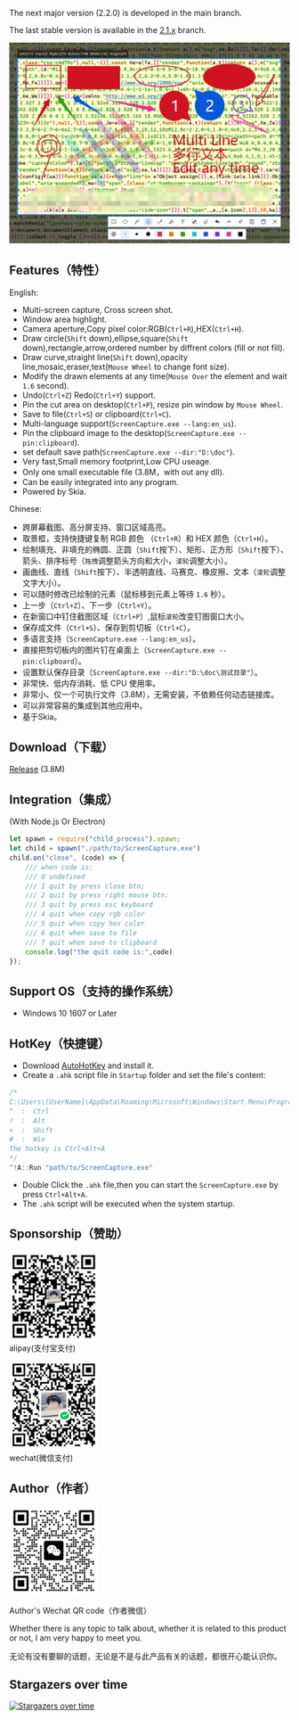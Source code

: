 The next major version (2.2.0) is developed in the main branch.

The last stable version is available in the [2.1.x](https://github.com/xland/ScreenCapture/tree/2.1.x) branch.

![](./Doc/banner.png)

## Features（特性）

English:

- Multi-screen capture, Cross screen shot.
- Window area highlight.
- Camera aperture,Copy pixel color:RGB(`Ctrl+R`),HEX(`Ctrl+H`).
- Draw circle(`Shift` down),ellipse,square(`Shift` down),rectangle,arrow,ordered number by diffrent colors (fill or not fill).
- Draw curve,straight line(`Shift` down),opacity line,mosaic,eraser,text(`Mouse Wheel` to change font size).
- Modify the drawn elements at any time(`Mouse Over` the element and wait `1.6` second).
- Undo(`Ctrl+Z`) Redo(`Ctrl+Y`) support.
- Pin the cut area on desktop(`Ctrl+P`), resize pin window by `Mouse Wheel`.
- Save to file(`Ctrl+S`) or clipboard(`Ctrl+C`).
- Multi-language support(`ScreenCapture.exe --lang:en_us`).
- Pin the clipboard image to the desktop(`ScreenCapture.exe --pin:clipboard`).
- set default save path(`ScreenCapture.exe --dir:"D:\doc"`).
- Very fast,Small memory footprint,Low CPU useage.
- Only one small executable file (3.8M，with out any dll).
- Can be easily integrated into any program.
- Powered by Skia.

Chinese:

- 跨屏幕截图、高分屏支持、窗口区域高亮。
- 取景框，支持快捷键复制 RGB 颜色 （`Ctrl+R`）和 HEX 颜色（`Ctrl+H`）。
- 绘制填充、非填充的椭圆、正圆（`Shift`按下）、矩形、正方形（`Shift`按下）、箭头、排序标号（`拖拽`调整箭头方向和大小，`滚轮`调整大小）。
- 画曲线、直线（`Shift`按下）、半透明直线、马赛克、橡皮擦、文本（`滚轮`调整文字大小）。
- 可以随时修改已绘制的元素（鼠标移到元素上等待 `1.6` 秒）。
- 上一步（`Ctrl+Z`）、下一步（`Ctrl+Y`）。
- 在新窗口中钉住截图区域（`Ctrl+P`）,鼠标`滚轮`改变钉图窗口大小。
- 保存成文件（`Ctrl+S`）、保存到剪切板（`Ctrl+C`）。
- 多语言支持（`ScreenCapture.exe --lang:en_us`）。
- 直接把剪切板内的图片钉在桌面上（`ScreenCapture.exe --pin:clipboard`）。
- 设置默认保存目录（`ScreenCapture.exe --dir:"D:\doc\测试目录"`）。
- 非常快、低内存消耗、低 CPU 使用率。
- 非常小、仅一个可执行文件（3.8M），无需安装，不依赖任何动态链接库。
- 可以非常容易的集成到其他应用中。
- 基于Skia。


## Download（下载）

[Release](https://github.com/xland/ScreenCapture/releases/) (3.8M)

## Integration（集成）

(With Node.js Or Electron)

```js
let spawn = require("child_process").spawn;
let child = spawn("./path/to/ScreenCapture.exe")
child.on("close", (code) => {
    /// when code is:
    /// 0 undefined
    /// 1 quit by press close btn;
    /// 2 quit by press right mouse btn;
    /// 3 quit by press esc keyboard
    /// 4 quit when copy rgb color
    /// 5 quit when copy hex color
    /// 6 quit when save to file
    /// 7 quit when save to clipboard
    console.log("the quit code is:",code)
});
```

## Support OS（支持的操作系统）

- Windows 10 1607 or Later

## HotKey（快捷键）

- Download [AutoHotKey](https://www.autohotkey.com/) and install it.
- Create a `.ahk` script file in `Startup` folder and set the file's content:
```c
/*
C:\Users\[UserName]\AppData\Roaming\Microsoft\Windows\Start Menu\Programs\Startup\ScreenCapture.ahk
^  :  Ctrl
!  :  Alt
+  :  Shift
#  :  Win
The hotkey is Ctrl+Alt+A 
*/
^!A::Run "path/to/ScreenCapture.exe"
```
- Double Click the `.ahk` file,then you can start the `ScreenCapture.exe` by press `Ctrl+Alt+A`.
- The `.ahk` script will be executed when the system startup.


## Sponsorship（赞助）


<img src="./Doc/alipay.jpg" style="width:160px;height:160px;" /><br />
alipay(支付宝支付)


<img src="./Doc/wechat.png" style="width:160px;height:160px;" /><br />
wechat(微信支付)


## Author（作者）

<img src="./Doc/author.jpg" style="width:160px;height:160px;" />

Author's Wechat QR code（作者微信）

Whether there is any topic to talk about, whether it is related to this product or not, I am very happy to meet you.

无论有没有要聊的话题，无论是不是与此产品有关的话题，都很开心能认识你。

## Stargazers over time
[![Stargazers over time](https://starchart.cc/xland/ScreenCapture.svg?variant=adaptive)](https://starchart.cc/xland/ScreenCapture)
